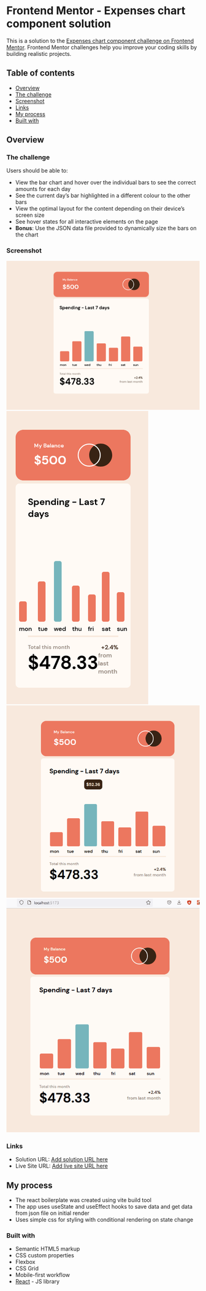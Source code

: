 # Frontend Mentor - Expenses chart component solution

This is a solution to the [Expenses chart component challenge on Frontend Mentor](https://www.frontendmentor.io/challenges/expenses-chart-component-e7yJBUdjwt). Frontend Mentor challenges help you improve your coding skills by building realistic projects. 

## Table of contents

- [Overview](#overview)
- [The challenge](#the-challenge)
- [Screenshot](#screenshot)
- [Links](#links)
- [My process](#my-process)
- [Built with](#built-with)



## Overview

### The challenge

Users should be able to:

- View the bar chart and hover over the individual bars to see the correct amounts for each day
- See the current day’s bar highlighted in a different colour to the other bars
- View the optimal layout for the content depending on their device’s screen size
- See hover states for all interactive elements on the page
- **Bonus**: Use the JSON data file provided to dynamically size the bars on the chart

### Screenshot

![desktop design](./desktop_view_expense_chart.png)
![mobile design](./mobile_view_expense_chart.png)
![active states screenshot](./active_state_hover.PNG)
![active states gif](./chart_expense_active_states.gif)

### Links

- Solution URL: [Add solution URL here](https://github.com/pro-grammer206/expenses_chart_react)
- Live Site URL: [Add live site URL here](https://pro-grammer206.github.io/expenses_chart_react/)

## My process
* The react boilerplate was created using vite build tool
* The app uses useState and useEffect hooks to save data and get data from json file on initial render
* Uses simple css for styling with conditional rendering on state change

### Built with

- Semantic HTML5 markup
- CSS custom properties
- Flexbox
- CSS Grid
- Mobile-first workflow
- [React](https://reactjs.org/) - JS library






